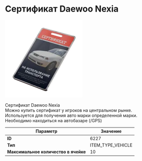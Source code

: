 # Сертификат Daewoo Nexia

![Item Image](../img/6227.webp?raw=true)

Сертификат Daewoo Nexia<br>Можно купить сертификат у игроков на центральном рынке.<br>Используется для получения авто марки определенной марки.<br>Необходимо находиться на автобазаре (/GPS)


| Параметр | Значение |
|----------|----------|
| **ID** | 6227 |
| **Тип** | ITEM_TYPE_VEHICLE |
| **Максимальное количество в ячейке** | 10 |

